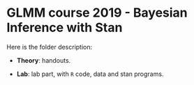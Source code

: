 # GLMM course 2019 - Bayesian Inference with Stan

Here is the folder description:

- **Theory**: handouts.

- **Lab**: lab part, with `R` code, data and stan programs.

